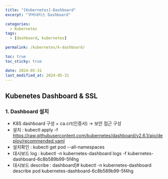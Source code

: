 ```yaml
---
title: "[Kubernetes]-Dashboard"
excerpt: "쿠버네티스 Dashboard"

categories:
  - Kubernetes
tags:
  - [dashboard, kubernetes]

permalink: /kubernetes/k-dashboard/

toc: true
toc_sticky: true

date: 2024-05-31
last_modified_at: 2024-05-31
---
```



## Kubenetes Dashboard & SSL

### 1. Dashboard 설치
>
- K8S dashboard 구성 + ca.crt(인증서) -> 보안 접근 구성
- 설치 : kubectl apply -f https://raw.githubusercontent.com/kubernetes/dashboard/v2.6.1/aio/deploy/recommended.yaml
- 설치확인 : kubectl get pod --all-namespaces
- 대시보드 log : kubectl -n kubernetes-dashboard logs -f kubernetes-dashboard-6c8b589b99-5f4hg
- 대시보드 describe :    dashboard]# kubectl -n kubernetes-dashboard describe pod kubernetes-dashboard-6c8b589b99-5f4hg
 
